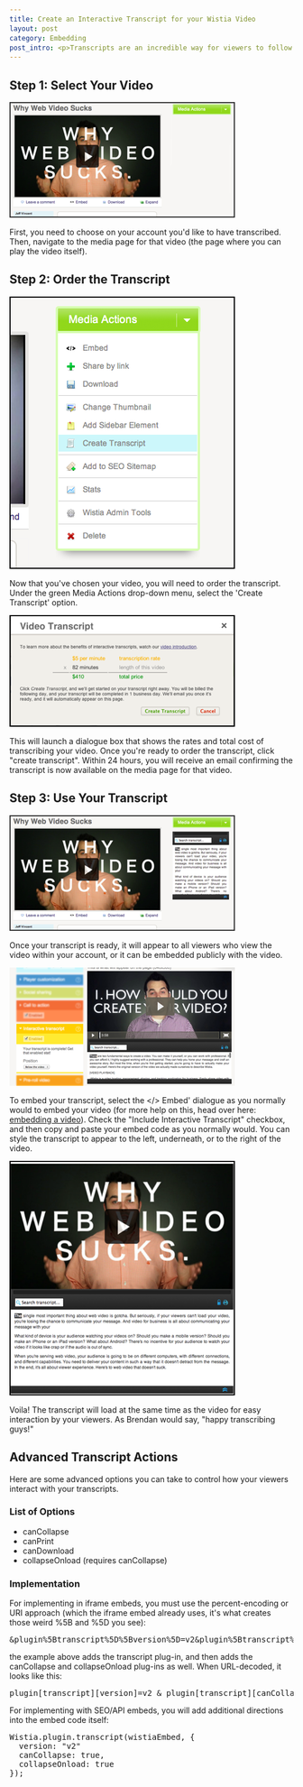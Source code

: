 ```yaml
---
title: Create an Interactive Transcript for your Wistia Video
layout: post
category: Embedding
post_intro: <p>Transcripts are an incredible way for viewers to follow the content of your video.  Our transcripts are also linked word by word to your video, so your viewers can jump ahead (or rewind) by simply clicking on a specific word in the transcript.  The transcripts can also be indexed as part of your video sitemap, which makes the transcript extremely powerful for SEO purposes.  See more about our transcript product on the <a href="http://wistia.com/product/transcripts">transcripts tour page</a>.</p><p>So how do you go about creating a transcript?  This quick tutorial will show you the way.</p>
---
```


## Step 1: Select Your Video

<div class="post_image float_right"><img src="/images/transcript1.png" alt="transcript1" /></div>

First, you need to choose on your account you'd like to have transcribed.  Then, navigate to the media page for that video (the page where you can play the video itself).

## Step 2: Order the Transcript

<div class="post_image float_right"><img src="/images/transcript2.png" alt="transcript2" /></div>

Now that you've chosen your video, you will need to order the transcript.  Under the green Media Actions drop-down menu, select the 'Create Transcript' option.

<div class="post_image center"><img src="/images/transcript3.png" alt="transcript3" /></div>

This will launch a dialogue box that shows the rates and total cost of transcribing your video.  Once you're ready to order the transcript, click "create transcript".  Within 24 hours, you will receive an email confirming the transcript is now available on the media page for that video.

## Step 3: Use Your Transcript

<div class="post_image center"><img src="/images/transcript4.png" alt="transcript4" /></div>

Once your transcript is ready, it will appear to all viewers who view the video within your account, or it can be embedded publicly with the video.

<div class="post_image float_right"><img src="/images/superembed_dialogue_transcripts.png" alt="superembed_dialogue_transcripts" /></div>

To embed your transcript, select the </> Embed' dialogue as you normally would to embed your video (for more help on this, head over here: [embedding a video](/media#how_to_embed_a_video.html)).  Check the "Include Interactive Transcript" checkbox, and then copy and paste your embed code as you normally would.  You can style the transcript to appear to the left, underneath, or to the right of the video.

<div class="post_image float_right"><img src="/images/transcript6.png" alt="transcript6" /></div>

Voila! The transcript will load at the same time as the video for easy interaction by your viewers. As Brendan would say, "happy transcribing guys!"

## Advanced Transcript Actions

Here are some advanced options you can take to control how your viewers interact with your transcripts.

### List of Options

*  canCollapse
*  canPrint
*  canDownload
*  collapseOnload (requires canCollapse)

### Implementation

For implementing in iframe embeds, you must use the percent-encoding or URI approach (which the iframe embed already uses, it's what creates those weird %5B and %5D you see):

<div class="code"><pre>&plugin%5Btranscript%5D%5Bversion%5D=v2&plugin%5Btranscript%5D%5BcanCollapse%5D=true&plugin%5Btranscript%5D%5BcollapseOnload%5D=true</pre></div>

the example above adds the transcript plug-in, and then adds the canCollapse and collapseOnload plug-ins as well.  When URL-decoded, it looks like this:

<div class="code"><pre>plugin[transcript][version]=v2 & plugin[transcript][canCollapse]=true & plugin[transcript][collapseOnload]=true</pre></div>

For implementing with SEO/API embeds, you will add additional directions into the embed code itself:

<div class="code"><pre>
Wistia.plugin.transcript(wistiaEmbed, {
  version: "v2"
  canCollapse: true,
  collapseOnload: true
});
</pre></div>
